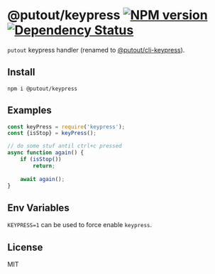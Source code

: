 # @putout/keypress [![NPM version][NPMIMGURL]][NPMURL] [![Dependency Status][DependencyStatusIMGURL]][DependencyStatusURL]

[NPMIMGURL]: https://img.shields.io/npm/v/@putout/keypress.svg?style=flat&longCache=true
[NPMURL]: https://npmjs.org/package/@putout/keypress"npm"
[DependencyStatusURL]: https://david-dm.org/coderaiser/putout?path=packages/keypress
[DependencyStatusIMGURL]: https://david-dm.org/coderaiser/putout.svg?path=packages/keypress

`putout` keypress handler (renamed to [@putout/cli-keypress](https://www.npmjs.com/package/@putout/cli-keypress)).

## Install

```
npm i @putout/keypress
```

## Examples

```js
const keyPress = require('keypress');
const {isStop} = keyPress();

// do some stuf antil ctrl+c pressed
async function again() {
    if (isStop())
        return;
    
    await again();
}
```

## Env Variables

`KEYPRESS=1` can be used to force enable `keypress`.

## License

MIT
